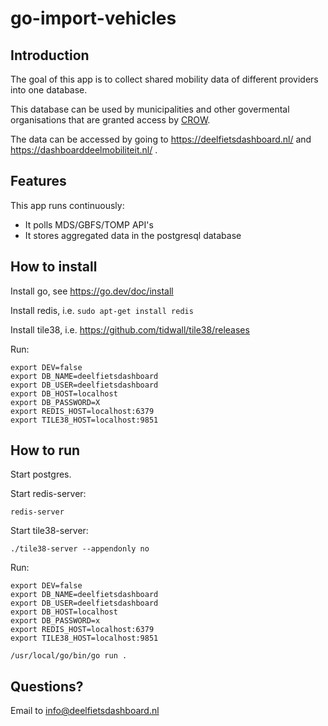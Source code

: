 # go-import-vehicles

## Introduction

The goal of this app is to collect shared mobility data of different providers into one database.

This database can be used by municipalities and other govermental organisations that are granted access by [CROW](https://crow.nl/).

The data can be accessed by going to https://deelfietsdashboard.nl/ and https://dashboarddeelmobiliteit.nl/ .

## Features

This app runs continuously:

- It polls MDS/GBFS/TOMP API's
- It stores aggregated data in the postgresql database

## How to install

Install go, see https://go.dev/doc/install

Install redis, i.e. `sudo apt-get install redis`

Install tile38, i.e. https://github.com/tidwall/tile38/releases

Run:

    export DEV=false
    export DB_NAME=deelfietsdashboard
    export DB_USER=deelfietsdashboard
    export DB_HOST=localhost
    export DB_PASSWORD=X
    export REDIS_HOST=localhost:6379
    export TILE38_HOST=localhost:9851

## How to run

Start postgres.

Start redis-server:

    redis-server

Start tile38-server:

    ./tile38-server --appendonly no

Run:

    export DEV=false
    export DB_NAME=deelfietsdashboard
    export DB_USER=deelfietsdashboard
    export DB_HOST=localhost
    export DB_PASSWORD=x
    export REDIS_HOST=localhost:6379
    export TILE38_HOST=localhost:9851
    
    /usr/local/go/bin/go run .

## Questions?

Email to info@deelfietsdashboard.nl
